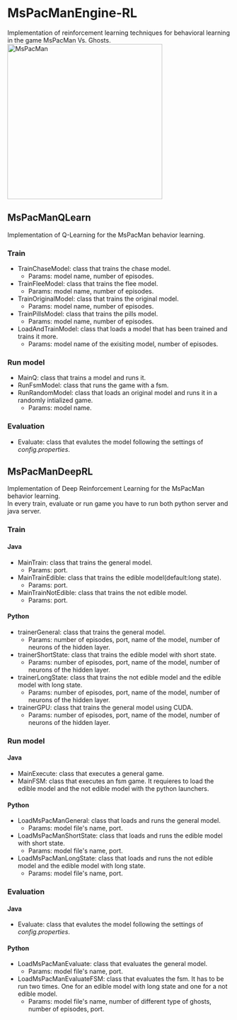 # MsPacManEngine-RL
Implementation of reinforcement learning techniques for behavioral learning in the game MsPacMan Vs. Ghosts.  
<img src="https://user-images.githubusercontent.com/60663710/170696442-634389db-e182-480f-861b-56fc7eaaf0e2.png" alt="MsPacMan" width="350"/>

## MsPacManQLearn
Implementation of Q-Learning for the MsPacMan behavior learning.

### Train
* TrainChaseModel: class that trains the chase model.  
  * Params: model name, number of episodes.  
* TrainFleeModel: class that trains the flee model.
  * Params: model name, number of episodes.      
* TrainOriginalModel: class that trains the original model.
  * Params: model name, number of episodes.
* TrainPillsModel: class that trains the pills model.
  * Params: model name, number of episodes.  
* LoadAndTrainModel: class that loads a model that has been trained and trains it more.
  * Params: model name of the exisiting model, number of episodes.

### Run model
* MainQ: class that trains a model and runs it.  
* RunFsmModel: class that runs the game with a fsm.  
* RunRandomModel: class that loads an original model and runs it in a randomly intialized game. 
  * Params: model name.

### Evaluation
* Evaluate: class that evalutes the model following the settings of *config.properties*.


## MsPacManDeepRL
Implementation of Deep Reinforcement Learning for the MsPacMan behavior learning.  
In every train, evaluate or run game you have to run both python server and java server.  

### Train
#### Java
* MainTrain: class that trains the general model.  
  * Params: port.  
* MainTrainEdible: class that trains the edible model(default:long state).    
  * Params: port.  
* MainTrainNotEdible: class that trains the not edible model.    
  * Params: port.  
#### Python
* trainerGeneral: class that trains the general model.    
  * Params: number of episodes, port, name of the model, number of neurons of the hidden layer.    
* trainerShortState: class that trains the edible model with short state.  
  * Params: number of episodes, port, name of the model, number of neurons of the hidden layer.    
* trainerLongState: class that trains the not edible model and the edible model with long state.  
  * Params: number of episodes, port, name of the model, number of neurons of the hidden layer.    
* trainerGPU: class that trains the general model using CUDA.  
  * Params: number of episodes, port, name of the model, number of neurons of the hidden layer.    

### Run model
#### Java
* MainExecute: class that executes a general game.     
* MainFSM: class that executes an fsm game. It requieres to load the edible model and the not edible model with the python launchers.    
#### Python
* LoadMsPacManGeneral: class that loads and runs the general model.
  * Params: model file's name, port.
* LoadMsPacManShortState: class that loads and runs the edible model with short state.   
  * Params: model file's name, port. 
* LoadMsPacManLongState: class that loads and runs the not edible model and the edible model with long state.  
  * Params: model file's name, port.

### Evaluation
#### Java
* Evaluate: class that evalutes the model following the settings of *config.properties*.    
#### Python
* LoadMsPacManEvaluate: class that evaluates the general model.      
  * Params: model file's name, port.    
* LoadMsPacManEvaluateFSM: class that evaluates the fsm. It has to be run two times. One for an edible model with long state and one for a not edible model.   
  * Params: model file's name, number of different type of ghosts, number of episodes, port.

